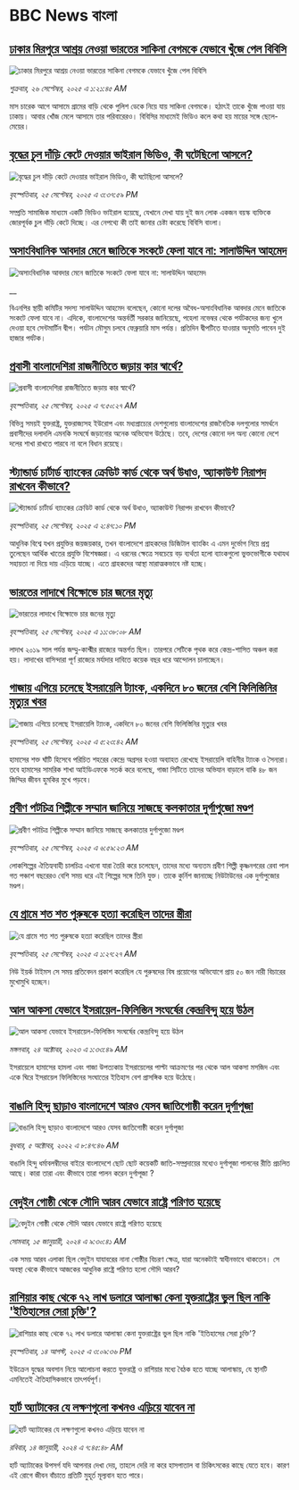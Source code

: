# BBC News বাংলা## [ঢাকার মিরপুরে আশ্রয় নেওয়া ভারতের সাকিনা বেগমকে যেভাবে খুঁজে পেল বিবিসি ](https://www.bbc.com/bengali/articles/cddmg72zjgjo?at_medium=RSS&at_campaign=rss?at_campaign=githubrss)![ঢাকার মিরপুরে আশ্রয় নেওয়া ভারতের সাকিনা বেগমকে যেভাবে খুঁজে পেল বিবিসি ](https://ichef.bbci.co.uk/ace/ws/240/cpsprodpb/4755/live/6c2f43f0-9a30-11f0-928c-71dbb8619e94.jpg)_শুক্রবার, ২৬ সেপ্টেম্বর, ২০২৫ এ ১:২১:৪৫ AM_মাস চারেক আগে আসামে গ্রামের বাড়ি থেকে পুলিশ ডেকে নিয়ে যায় সাকিনা বেগমকে। হঠাৎই তাকে খুঁজে পাওয়া যায় ঢাকায়। আবার খোঁজ মেলে আসামে তার পরিবারেরও। বিবিসির মাধ্যমেই ভিডিও কলে কথা হয় মায়ের সঙ্গে ছেলে-মেয়ের।## [বৃদ্ধের চুল দাঁড়ি কেটে দেওয়ার ভাইরাল ভিডিও, কী ঘটেছিলো আসলে?](https://www.bbc.com/bengali/articles/cn8318np982o?at_medium=RSS&at_campaign=rss?at_campaign=githubrss)![বৃদ্ধের চুল দাঁড়ি কেটে দেওয়ার ভাইরাল ভিডিও, কী ঘটেছিলো আসলে?](https://ichef.bbci.co.uk/ace/ws/240/cpsprodpb/deb1/live/d6cf0300-9a1f-11f0-89b7-f92e020b4774.jpg)_বৃহস্পতিবার, ২৫ সেপ্টেম্বর, ২০২৫ এ ৩:৩৭:৫৯ PM_সম্প্রতি সামাজিক মাধ্যমে একটি ভিডিও ভাইরাল হয়েছে, যেখানে দেখা যায় দুই জন লোক একজন বয়স্ক ব্যক্তিকে জোরপূর্বক চুল দাঁড়ি কেটে দিচ্ছে। এর নেপথ্যে কী তাই জানার চেষ্টা করেছে বিবিসি বাংলা।## [অসাংবিধানিক আবদার মেনে জাতিকে সংকটে ফেলা যাবে না: সালাউদ্দিন আহমেদ](https://www.bbc.co.uk/bengali/live/c4gk91k6p96t?at_medium=RSS&at_campaign=rss?at_campaign=githubrss)![অসাংবিধানিক আবদার মেনে জাতিকে সংকটে ফেলা যাবে না: সালাউদ্দিন আহমেদ](https://ichef.bbci.co.uk/ace/standard/240/cpsprodpb/6f60/live/67f9b8f0-9a22-11f0-97f5-bd38218a3641.jpg)__বিএনপির স্থায়ী কমিটির সদস্য সালাউদ্দিন আহমেদ বলেছেন, কোনো দলের অবৈধ-অসাংবিধানিক আবদার মেনে জাতিকে সংকটে ফেলা যাবে না। এদিকে, বাংলাদেশের অন্তর্বর্তী সরকার জানিয়েছে, পহেলা নভেম্বর থেকে পর্যটকদের জন্য খুলে দেওয়া হবে সেন্টমার্টিন দ্বীপ। পর্যটন মৌসুম চলবে ফেব্রুয়ারি মাস পর্যন্ত। প্রতিদিন দ্বীপটিতে যাওয়ার অনুমতি পাবেন দুই হাজার পর্যটক।## [প্রবাসী বাংলাদেশিরা রাজনীতিতে জড়ায় কার স্বার্থে?](https://www.bbc.com/bengali/articles/c4gqv4xyvleo?at_medium=RSS&at_campaign=rss?at_campaign=githubrss)![প্রবাসী বাংলাদেশিরা রাজনীতিতে জড়ায় কার স্বার্থে?](https://ichef.bbci.co.uk/ace/ws/240/cpsprodpb/d39f/live/018747c0-99a2-11f0-92db-77261a15b9d2.png)_বৃহস্পতিবার, ২৫ সেপ্টেম্বর, ২০২৫ এ ৭:৫০:২৭ AM_বিভিন্ন সময়ই যুক্তরাষ্ট্র, যুক্তরাজ্যসহ ইউরোপ এবং মধ্যপ্রাচ্যের দেশগুলোয় বাংলাদেশের রাজনৈতিক দলগুলোর সমর্থনে প্রবাসীদের দলাদলি এমনকি সংঘর্ষে জড়ানোর অনেক অভিযোগ উঠেছে। তবে, দেশের কোনো দল অন্য কোনো দেশে দলের শাখা রাখতে পারবে না বলে বিধান রয়েছে।## [স্ট্যান্ডার্ড চার্টার্ড ব্যাংকের ক্রেডিট কার্ড থেকে অর্থ উধাও, অ্যাকাউন্ট নিরাপদ রাখবেন কীভাবে?](https://www.bbc.com/bengali/articles/cewnjv8j08go?at_medium=RSS&at_campaign=rss?at_campaign=githubrss)![স্ট্যান্ডার্ড চার্টার্ড ব্যাংকের ক্রেডিট কার্ড থেকে অর্থ উধাও, অ্যাকাউন্ট নিরাপদ রাখবেন কীভাবে?](https://ichef.bbci.co.uk/ace/ws/240/cpsprodpb/1287/live/066470e0-9a12-11f0-92db-77261a15b9d2.jpg)_বৃহস্পতিবার, ২৫ সেপ্টেম্বর, ২০২৫ এ ২:৪৭:১০ PM_আধুনিক বিশ্বে যখন প্রযুক্তির জয়জয়কার, তখন বাংলাদেশে গ্রাহকদের ডিজিটাল ব্যাংকিং এ এমন দুর্ভোগ নিয়ে প্রশ্ন তুলেছেন আর্থিক খাতের প্রযুক্তি বিশেষজ্ঞরা। এ ধরনের ক্ষেত্রে সবচেয়ে বড় ব্যর্থতা হলো ব্যাংকগুলো ভুক্তভোগীকে যথাযথ সহায়তা না দিয়ে দায় এড়িয়ে যাচ্ছে। এতে গ্রাহকদের আস্থা মারাত্মকভাবে নষ্ট হচ্ছে।## [ভারতের লাদাখে বিক্ষোভে চার জনের মৃত্যু](https://www.bbc.com/bengali/articles/c9dx9zl1g1vo?at_medium=RSS&at_campaign=rss?at_campaign=githubrss)![ভারতের লাদাখে বিক্ষোভে চার জনের মৃত্যু](https://ichef.bbci.co.uk/ace/ws/240/cpsprodpb/b07f/live/1eefabf0-99fb-11f0-97f5-bd38218a3641.jpg)_বৃহস্পতিবার, ২৫ সেপ্টেম্বর, ২০২৫ এ ১১:৩৮:০৮ AM_লাদাখ ২০১৯ সাল পর্যন্ত জম্মু-কাশ্মীর রাজ্যের অন্তর্গত ছিল। তারপরে সেটিকে পৃথক করে কেন্দ্র-শাসিত অঞ্চল করা হয়। লাদাখের বাসিন্দারা পূর্ণ রাজ্যের মর্যাদার দাবিতে কয়েক বছর ধরে আন্দোলন চালাচ্ছেন।## [গাজায় এগিয়ে চলেছে ইসরায়েলি ট্যাংক, একদিনে ৮০ জনের বেশি ফিলিস্তিনির মৃত্যুর খবর](https://www.bbc.com/bengali/articles/cge2x0g0zxno?at_medium=RSS&at_campaign=rss?at_campaign=githubrss)![গাজায় এগিয়ে চলেছে ইসরায়েলি ট্যাংক, একদিনে ৮০ জনের বেশি ফিলিস্তিনির মৃত্যুর খবর](https://ichef.bbci.co.uk/ace/ws/240/cpsprodpb/0863/live/2b4f6fa0-99b2-11f0-92db-77261a15b9d2.jpg)_বৃহস্পতিবার, ২৫ সেপ্টেম্বর, ২০২৫ এ ৫:২৩:৪২ AM_হামাসের শক্ত ঘাঁটি হিসেবে পরিচিত শহরের কেন্দ্রে অগ্রসর হওয়া অব্যাহত রেখেছে ইসরায়েলি বাহিনীর ট্যাংক ও সৈন্যরা। তবে হামাসের সামরিক শাখা আইডিএফকে সতর্ক করে বলেছে, গাজা সিটিতে তাদের অভিযান বাড়ালে বাকি ৪৮ জন জিম্মির জীবন হুমকির মুখে পড়বে।## [প্রবীণ পটচিত্র শিল্পীকে সম্মান জানিয়ে সাজছে কলকাতার দুর্গাপুজো মণ্ডপ](https://www.bbc.com/bengali/articles/cy8rr4kd1y3o?at_medium=RSS&at_campaign=rss?at_campaign=githubrss)![প্রবীণ পটচিত্র শিল্পীকে সম্মান জানিয়ে সাজছে কলকাতার দুর্গাপুজো মণ্ডপ](https://ichef.bbci.co.uk/ace/ws/240/cpsprodpb/c5af/live/a159d1f0-9871-11f0-8ac5-61a603230ddd.jpg)_বৃহস্পতিবার, ২৫ সেপ্টেম্বর, ২০২৫ এ ৬:৫৯:২৩ AM_লোকশিল্পের ঐতিহ্যবাহী চালচিত্র এখনো যারা তৈরি করে চলেছেন, তাদের মধ্যে অন্যতম প্রবীণ শিল্পী কৃষ্ণনগরের রেবা পাল গত পঞ্চাশ বছরেরও বেশি সময় ধরে এই শিল্পের সঙ্গে তিনি যুক্ত। তাকে কুর্নিশ জানাচ্ছে নিউটাউনের এক দুর্গাপুজোর মণ্ডপ।## [যে গ্রামে শত শত পুরুষকে হত্যা করেছিল তাদের স্ত্রীরা](https://www.bbc.com/bengali/articles/cpw1kdky0qwo?at_medium=RSS&at_campaign=rss?at_campaign=githubrss)![যে গ্রামে শত শত পুরুষকে হত্যা করেছিল তাদের স্ত্রীরা](https://ichef.bbci.co.uk/ace/ws/240/cpsprodpb/21a7/live/1c168840-991f-11f0-858a-a904eacbef23.jpg)_বৃহস্পতিবার, ২৫ সেপ্টেম্বর, ২০২৫ এ ১:২৭:২৭ AM_নিউ ইয়র্ক টাইমস সে সময় প্রতিবেদন প্রকাশ করেছিল যে পুরুষদের বিষ প্রয়োগের অভিযোগে প্রায় ৫০ জন নারী বিচারের মুখোমুখি হচ্ছেন।## [আল আকসা যেভাবে ইসরায়েল-ফিলিস্তিন সংঘর্ষের কেন্দ্রবিন্দু হয়ে উঠল](https://www.bbc.com/bengali/articles/cw9v2vr7jdpo?at_medium=RSS&at_campaign=rss?at_campaign=githubrss)![আল আকসা যেভাবে ইসরায়েল-ফিলিস্তিন সংঘর্ষের কেন্দ্রবিন্দু হয়ে উঠল](https://ichef.bbci.co.uk/ace/ws/240/cpsprodpb/29c7/live/de7fe310-71b0-11ee-b315-7d1db3f558c6.jpg)_মঙ্গলবার, ২৪ অক্টোবর, ২০২৩ এ ১:৩৩:৪৯ AM_ইসরায়েলে হামাসের হামলা এবং গাজা উপত্যকায় ইসরায়েলের পাল্টা আক্রমণের পর থেকে আল আকসা মসজিদ এবং একে ঘিরে ইসরায়েল ফিলিস্তিনের সংঘাতের ইতিহাস বেশ প্রাসঙ্গিক হয়ে উঠেছে।## [বাঙালি হিন্দু ছাড়াও বাংলাদেশে আরও যেসব জাতিগোষ্ঠী করেন দুর্গাপূজা](https://www.bbc.com/bengali/news-63121153?at_medium=RSS&at_campaign=rss?at_campaign=githubrss)![বাঙালি হিন্দু ছাড়াও বাংলাদেশে আরও যেসব জাতিগোষ্ঠী করেন দুর্গাপূজা](https://ichef.bbci.co.uk/ace/standard/240/cpsprodpb/85EF/production/_126978243_tripura.jpg)_বুধবার, ৫ অক্টোবর, ২০২২ এ ৮:৪৭:৪৬ AM_বাঙালি হিন্দু ধর্মাবলম্বীদের বাইরে বাংলাদেশে ছোট ছোট কয়েকটি জাতি-সম্প্রদায়ের মধ্যেও দুর্গাপূজা পালনের রীতি প্রচলিত আছে। কারা তারা এবং কীভাবে তারা পালন করেন দুর্গাপূজা ?## [বেদুইন গোষ্ঠী থেকে সৌদি আরব যেভাবে রাষ্ট্রে পরিণত হয়েছে](https://www.bbc.com/bengali/articles/cv245k80eyyo?at_medium=RSS&at_campaign=rss?at_campaign=githubrss)![বেদুইন গোষ্ঠী থেকে সৌদি আরব যেভাবে রাষ্ট্রে পরিণত হয়েছে](https://ichef.bbci.co.uk/ace/ws/240/cpsprodpb/a416/live/85d0e1a0-a226-11ee-bfd7-bb32476b6a5c.jpg)_সোমবার, ১৫ জানুয়ারী, ২০২৪ এ ৯:৩০:৪১ AM_এক সময় আরব এলাকা ছিল বেদুইন যাযাবরের নানা গোষ্ঠীর বিচরণ ক্ষেত্র, যারা অনেকটাই স্বাধীনভাবে থাকতেন। সে অবস্থা থেকে কীভাবে আজকের আধুনিক রাষ্ট্রে পরিণত হলো সৌদি আরব?## [রাশিয়ার কাছ থেকে ৭২ লাখ ডলারে আলাস্কা কেনা যুক্তরাষ্ট্রের ভুল ছিল নাকি 'ইতিহাসের সেরা চুক্তি'?](https://www.bbc.com/bengali/articles/c2kzpq131nzo?at_medium=RSS&at_campaign=rss?at_campaign=githubrss)![রাশিয়ার কাছ থেকে ৭২ লাখ ডলারে আলাস্কা কেনা যুক্তরাষ্ট্রের ভুল ছিল নাকি 'ইতিহাসের সেরা চুক্তি'?](https://ichef.bbci.co.uk/ace/ws/240/cpsprodpb/72b4/live/8b981eb0-78ed-11f0-8071-1788c7e8ae0e.jpg)_বৃহস্পতিবার, ১৪ আগস্ট, ২০২৫ এ ৩:০৯:৩৬ PM_ইউক্রেন যুদ্ধের অবসান নিয়ে আলোচনা করতে যুক্তরাষ্ট্র ও রাশিয়ার মধ্যে বৈঠক হতে যাচ্ছে আলাস্কায়, যে স্থানটি এমনিতেই ঐতিহাসিকভাবে তাৎপর্যপূর্ণ।## [হার্ট অ্যাটাকের যে লক্ষণগুলো কখনও এড়িয়ে যাবেন না](https://www.bbc.com/bengali/articles/c72yqzd5q1jo?at_medium=RSS&at_campaign=rss?at_campaign=githubrss)![হার্ট অ্যাটাকের যে লক্ষণগুলো কখনও এড়িয়ে যাবেন না](https://ichef.bbci.co.uk/ace/ws/240/cpsprodpb/d550/live/00b4c4d0-a31d-11ee-a161-25dd32717e28.jpg)_রবিবার, ১৪ জানুয়ারী, ২০২৪ এ ৭:৪৫:৪৮ AM_হার্ট অ্যাটাকের উপসর্গ যদি আপনার দেখা দেয়, তাহলে দেরি না করে হাসপাতাল বা চিকিৎসকের কাছে যেতে হবে। কারণ এই রোগে জীবন বাঁচাতে প্রতিটি মুহূর্ত মূল্যবান হতে পারে।